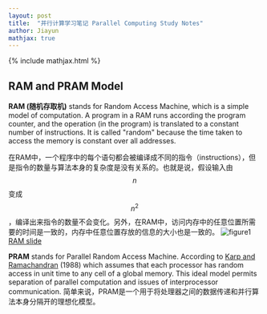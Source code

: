 ```yaml
---
layout: post
title:  "并行计算学习笔记 Parallel Computing Study Notes"
author: Jiayun
mathjax: true
---
```

{% include mathjax.html %}
## RAM and PRAM Model
**RAM (随机存取机)** stands for Random Access Machine, which is a simple model of computation. A program in a RAM runs according the program counter, and the operation (in the program) is translated to a constant number of instructions. It is called "random" because the time taken to access the memory is constant over all addresses.

在RAM中，一个程序中的每个语句都会被编译成不同的指令（instructions），但是指令的数量与算法本身的复杂度是没有关系的。也就是说，假设输入由$$n$$变成$$n^2$$，编译出来指令的数量不会变化。另外，在RAM中，访问内存中的任意位置所需要的时间是一致的，内存中任意位置存放的信息的大小也是一致的。
![figure1](/myblog/assets/ram.png)
[RAM slide](https://www5.in.tum.de/lehre/vorlesungen/fundalg/WS02/docs/ram.pdf)

**PRAM** stands for Parallel Random Access Machine. According to [Karp and Ramachandran](https://www.researchgate.net/publication/242456161_A_survey_of_parallel_algorithms_for_shared_memory_machines) (1988) which assumes that each processor has random access in unit time to any cell of a global memory. This ideal model permits separation of parallel computation and issues of interprocessor communication.
简单来说，PRAM是一个用于将处理器之间的数据传递和并行算法本身分隔开的理想化模型。
